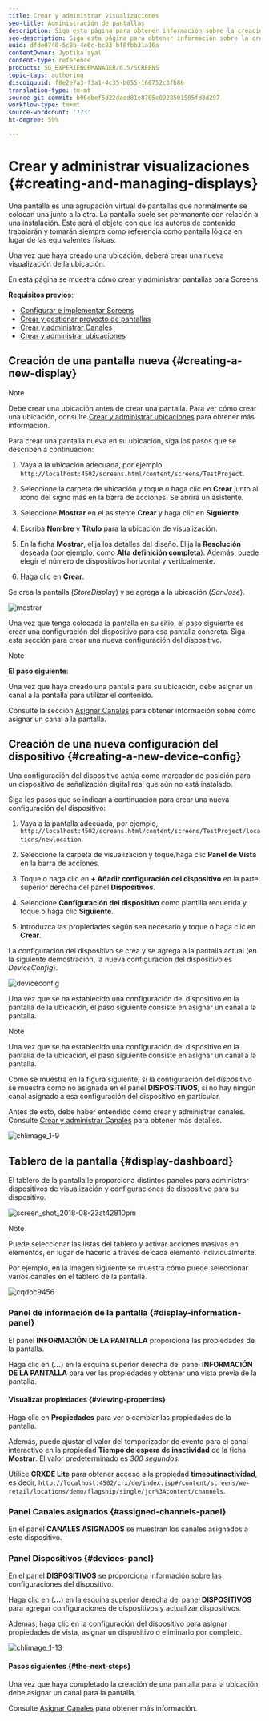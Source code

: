 ```yaml
---
title: Crear y administrar visualizaciones
seo-title: Administración de pantallas
description: Siga esta página para obtener información sobre la creación de una nueva pantalla y configuración del dispositivo. Además, obtenga información sobre el tablero de la pantalla.
seo-description: Siga esta página para obtener información sobre la creación de una nueva pantalla y configuración del dispositivo. Además, obtenga información sobre el tablero de la pantalla.
uuid: dfde0740-5c8b-4e6c-bc83-bf8fbb31a16a
contentOwner: Jyotika syal
content-type: reference
products: SG_EXPERIENCEMANAGER/6.5/SCREENS
topic-tags: authoring
discoiquuid: f8e2e7a3-f3a1-4c35-b055-166752c3fb86
translation-type: tm+mt
source-git-commit: b06ebef5d22daed81e8705c0928501505fd3d297
workflow-type: tm+mt
source-wordcount: '773'
ht-degree: 59%

---
```



# Crear y administrar visualizaciones {#creating-and-managing-displays}

Una pantalla es una agrupación virtual de pantallas que normalmente se colocan una junto a la otra. La pantalla suele ser permanente con relación a una instalación. Este será el objeto con que los autores de contenido trabajarán y tomarán siempre como referencia como pantalla lógica en lugar de las equivalentes físicas.

Una vez que haya creado una ubicación, deberá crear una nueva visualización de la ubicación.

En esta página se muestra cómo crear y administrar pantallas para Screens.

**Requisitos previos**:

* [Configurar e implementar Screens](configuring-screens-introduction.md)
* [Crear y gestionar proyecto de pantallas](creating-a-screens-project.md)
* [Crear y administrar Canales](managing-channels.md)
* [Crear y administrar ubicaciones](managing-locations.md)

## Creación de una pantalla nueva {#creating-a-new-display}

>[!NOTE]
>
>Debe crear una ubicación antes de crear una pantalla. Para ver cómo crear una ubicación, consulte [Crear y administrar ubicaciones](managing-locations.md) para obtener más información.

Para crear una pantalla nueva en su ubicación, siga los pasos que se describen a continuación:

1. Vaya a la ubicación adecuada, por ejemplo `http://localhost:4502/screens.html/content/screens/TestProject`.
1. Seleccione la carpeta de ubicación y toque o haga clic en **Crear** junto al icono del signo más en la barra de acciones. Se abrirá un asistente.
1. Seleccione **Mostrar** en el asistente **Crear** y haga clic en **Siguiente**.

1. Escriba **Nombre** y **Título** para la ubicación de visualización.

1. En la ficha **Mostrar**, elija los detalles del diseño. Elija la **Resolución** deseada (por ejemplo, como **Alta definición completa**). Además, puede elegir el número de dispositivos horizontal y verticalmente.

1. Haga clic en **Crear**.

Se crea la pantalla (*StoreDisplay*) y se agrega a la ubicación (*SanJosé*).

![mostrar](assets/display.gif)

Una vez que tenga colocada la pantalla en su sitio, el paso siguiente es crear una configuración del dispositivo para esa pantalla concreta. Siga esta sección para crear una nueva configuración del dispositivo.

>[!NOTE]
>
>**El paso siguiente**:
>
>Una vez que haya creado una pantalla para su ubicación, debe asignar un canal a la pantalla para utilizar el contenido.
>
>Consulte la sección [Asignar Canales](channel-assignment.md) para obtener información sobre cómo asignar un canal a la pantalla.

## Creación de una nueva configuración del dispositivo {#creating-a-new-device-config}

Una configuración del dispositivo actúa como marcador de posición para un dispositivo de señalización digital real que aún no está instalado.

Siga los pasos que se indican a continuación para crear una nueva configuración del dispositivo:

1. Vaya a la pantalla adecuada, por ejemplo, `http://localhost:4502/screens.html/content/screens/TestProject/locations/newlocation`.
1. Seleccione la carpeta de visualización y toque/haga clic **Panel de Vista** en la barra de acciones.
1. Toque o haga clic en **+ Añadir configuración del dispositivo** en la parte superior derecha del panel **Dispositivos**.

1. Seleccione **Configuración del dispositivo** como plantilla requerida y toque o haga clic **Siguiente**.

1. Introduzca las propiedades según sea necesario y toque o haga clic en **Crear**.

La configuración del dispositivo se crea y se agrega a la pantalla actual (en la siguiente demostración, la nueva configuración del dispositivo es *DeviceConfig*).

![deviceconfig](assets/deviceconfig.gif)

Una vez que se ha establecido una configuración del dispositivo en la pantalla de la ubicación, el paso siguiente consiste en asignar un canal a la pantalla.

>[!NOTE]
>
>Una vez que se ha establecido una configuración del dispositivo en la pantalla de la ubicación, el paso siguiente consiste en asignar un canal a la pantalla.
>
>Como se muestra en la figura siguiente, si la configuración del dispositivo se muestra como no asignada en el panel **DISPOSITIVOS**, si no hay ningún canal asignado a esa configuración del dispositivo en particular.
>
>Antes de esto, debe haber entendido cómo crear y administrar canales. Consulte [Crear y administrar Canales](managing-channels.md) para obtener más detalles.

![chlimage_1-9](assets/chlimage_1-9.png)

## Tablero de la pantalla {#display-dashboard}

El tablero de la pantalla le proporciona distintos paneles para administrar dispositivos de visualización y configuraciones de dispositivo para su dispositivo.

![screen_shot_2018-08-23at42810pm](assets/screen_shot_2018-08-23at42810pm.png)

>[!NOTE]
>
>Puede seleccionar las listas del tablero y activar acciones masivas en elementos, en lugar de hacerlo a través de cada elemento individualmente.
>
>Por ejemplo, en la imagen siguiente se muestra cómo puede seleccionar varios canales en el tablero de la pantalla.

![cqdoc9456](assets/cqdoc9456.gif)

### Panel de información de la pantalla {#display-information-panel}

El panel **INFORMACIÓN DE LA PANTALLA** proporciona las propiedades de la pantalla.

Haga clic en (**…**) en la esquina superior derecha del panel **INFORMACIÓN DE LA PANTALLA** para ver las propiedades y obtener una vista previa de la pantalla.


#### Visualizar propiedades {#viewing-properties}

Haga clic en **Propiedades** para ver o cambiar las propiedades de la pantalla.

Además, puede ajustar el valor del temporizador de evento para el canal interactivo en la propiedad **Tiempo de espera de inactividad** de la ficha **Mostrar**. El valor predeterminado es *300 segundos*.

Utilice **CRXDE Lite** para obtener acceso a la propiedad **timeoutinactividad**, es decir, `http://localhost:4502/crx/de/index.jsp#/content/screens/we-retail/locations/demo/flagship/single/jcr%3Acontent/channels`.


### Panel Canales asignados {#assigned-channels-panel}

En el panel **CANALES ASIGNADOS** se muestran los canales asignados a este dispositivo.


### Panel Dispositivos {#devices-panel}

En el panel **DISPOSITIVOS** se proporciona información sobre las configuraciones del dispositivo.

Haga clic en (**...**) en la esquina superior derecha del panel **DISPOSITIVOS** para agregar configuraciones de dispositivos y actualizar dispositivos.

Además, haga clic en la configuración del dispositivo para asignar propiedades de vista, asignar un dispositivo o eliminarlo por completo.

![chlimage_1-13](assets/chlimage_1-13.png)

#### Pasos siguientes {#the-next-steps}

Una vez que haya completado la creación de una pantalla para la ubicación, debe asignar un canal para la pantalla.

Consulte [Asignar Canales](channel-assignment.md) para obtener más información.
